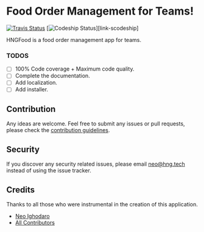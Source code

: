 # Food Order Management for Teams!

[![Travis Status][badge_build]][link-travis]
[![Codeship Status][badge_codeship]][link-scodeship]

HNGFood is a food order management app for teams.

### TODOS
- [ ] 100% Code coverage + Maximum code quality.
- [ ] Complete the documentation.
- [ ] Add localization.
- [ ] Add installer.

## Contribution
Any ideas are welcome. Feel free to submit any issues or pull requests, please check the [contribution guidelines](contributing.md).

## Security
If you discover any security related issues, please email neo@hng.tech instead of using the issue tracker.

## Credits
Thanks to all those who were instrumental in the creation of this application.
- [Neo Ighodaro][link-author]
- [All Contributors][link-contributors]

[badge_build]:    https://travis-ci.org/neoighodaro/hngfood.svg
[badge_codeship]: https://codeship.com/projects/86128440-51ea-0134-1c4d-325cd45b0ee2/status

[link-travis]:           https://travis-ci.org/neoighodaro/hngfood
[link-author]:           http://neoighodaro.com
[link-codehip]:          https://codeship.com/projects/171407
[link-contributors]:     https://github.com/neoighodaro/hngfood/graphs/contributors
